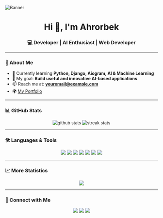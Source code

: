 <!-- Profile Banner -->
![Banner](https://i.ibb.co/0qj8nF1/github-header-image.png)

<h1 align="center">Hi 👋, I'm Ahrorbek</h1>
<h3 align="center">💻 Developer | AI Enthusiast | Web Developer</h3>

---

### 🚀 About Me
- 🌱 Currently learning **Python, Django, Aiogram, AI & Machine Learning**  
- 💼 My goal: **Build useful and innovative AI-based applications**  
- 📫 Reach me at: **youremail@example.com**  
- 🌍 [My Portfolio](https://yourwebsite.com)

---

### 📊 GitHub Stats
<p align="center">
  <img src="https://github-readme-stats.vercel.app/api?username=Ahrorbeekw&show_icons=true&theme=radical" alt="github stats" />
  <img src="https://github-readme-streak-stats.herokuapp.com/?user=Ahrorbeekw&theme=radical" alt="streak stats" />
</p>

---

### 🛠 Languages & Tools
<p align="center">
  <img src="https://img.shields.io/badge/Python-3670A0?style=for-the-badge&logo=python&logoColor=ffdd54"/>
  <img src="https://img.shields.io/badge/Django-092E20?style=for-the-badge&logo=django&logoColor=white"/>
  <img src="https://img.shields.io/badge/Aiogram-2CA5E0?style=for-the-badge&logo=telegram&logoColor=white"/>
  <img src="https://img.shields.io/badge/Robocontest-FF6F00?style=for-the-badge&logo=hackerrank&logoColor=white"/>
  <img src="https://img.shields.io/badge/Codeforces-1F8ACB?style=for-the-badge&logo=codeforces&logoColor=white"/>
  <img src="https://img.shields.io/badge/GitHub-100000?style=for-the-badge&logo=github&logoColor=white"/>
  <img src="https://img.shields.io/badge/C++-00599C?style=for-the-badge&logo=cplusplus&logoColor=white"/>
</p>

---

### 📈 More Statistics
<p align="center">
  <img src="https://github-readme-stats.vercel.app/api/top-langs/?username=Ahrorbeekw&layout=compact&theme=radical"/>
</p>

---

### 🌟 Connect with Me
<p align="center">
  <a href="https://t.me/YOURUSERNAME"><img src="https://img.shields.io/badge/Telegram-2CA5E0?style=for-the-badge&logo=telegram&logoColor=white"/></a>
  <a href="https://www.linkedin.com/in/YOURUSERNAME/"><img src="https://img.shields.io/badge/LinkedIn-0077B5?style=for-the-badge&logo=linkedin&logoColor=white"/></a>
  <a href="mailto:youremail@example.com"><img src="https://img.shields.io/badge/Gmail-D14836?style=for-the-badge&logo=gmail&logoColor=white"/></a>
</p>
